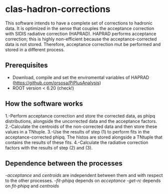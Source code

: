 # clas-hadron-corrections
This software intends to have a complete set of corrections to hadronic data. It is optimized in the sense that couples the acceptance correction with SIDIS radiative correction (HAPRAD). HAPRAD performs acceptance correction; this is highly non-efficient because the acceptance-corrected data is not stored. Therefore, acceptance correction mut be performed and stored in a different process.

## Prerequisites
- Download, compile and set the enviromental variables of HAPRAD (https://github.com/orsosa/PiPlusAnalysis)
- ROOT version < 6.20 (check!)

## How the software works
1.-Perform acceptance correction and store the corrected data, as phipq distributions, alongside the uncorrected data and the acceptance factors.
2.-Calculate the centroids of the non-corrected data and then store these values in a TNtuple.
3.-Use the results of step (1) to perform fits in the acceptance-corrected phipq. The histos are stored alongside a TNtuple that contains the results of these fits.
4.-Calculate the radiative correction factors with the results of step (2) and (3).

## Dependence between the processes
-*acceptance* and *centroids* are independent between them and with respect to the other processes.
-*fit-phipq* depends on *acceptance*
-*get-rc* depends on *fit-phipq* and *centroids*
